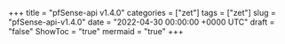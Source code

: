 +++
title = "pfSense-api v1.4.0"
categories = ["zet"]
tags = ["zet"]
slug = "pfSense-api-v1.4.0"
date = "2022-04-30 00:00:00 +0000 UTC"
draft = "false"
ShowToc = "true"
mermaid = "true"
+++

